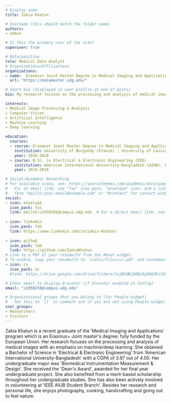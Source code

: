 ```yaml
---
# Display name
title: Zakia Khatun

# Username (this should match the folder name)
authors:
- admin 

# Is this the primary user of the site?
superuser: true

# Role/position
role: Medical Data Analyst 
# Organizations/Affiliations
organizations:
- name:  Erasmus+ Joint Master Degree in Medical Imaging and Applications
  url: "https://maiamaster.udg.edu/"

# Short bio (displayed in user profile at end of posts)
bio: My research focuses on the processing and analysis of medical images with an emphasis on deep learning.

interests:
- Medical Image Processing & Analysis
- Computer Vision
- Artificial Intelligence
- Machine Learning
- Deep learning

education:
  courses:
  - course: Erasmus+ Joint Master Degree in Medical Imaging and Applications (MAIA) program
    institution: University of Burgundy (France) ; University of Cassino (Italy) ; University of Girona (Spain)
    year: 2018-2020
  - course: B.Sc. in Electrical & Electronic Engineering (EEE)
    institution: American International University-Bangladesh (AIUB), Bangladesh
    year: 2014-2018

# Social/Academic Networking
# For available icons, see: https://sourcethemes.com/academic/docs/page-builder/#icons
#   For an email link, use "fas" icon pack, "envelope" icon, and a link in the
#   form "mailto:your-email@example.com" or "#contact" for contact widget.
social:
- icon: envelope
  icon_pack: fas
  link: mailto:u1958256@campus.udg.edu  # For a direct email link, use "mailto:u1958256@campus.udg.edu".
  
- icon: linkedin
  icon_pack: fab
  link: https://www.linkedin.com/in/zakia-khatun/
  
- icon: github
  icon_pack: fab
  link: https://github.com/ZakiaKhatun
# Link to a PDF of your resume/CV from the About widget.
# To enable, copy your resume/CV to `static/files/cv.pdf` and uncomment the lines below.
- icon: cv
  icon_pack: ai
  #link: https://drive.google.com/drive/folders/1ujBCHBjbRNiOyZHQ3Kzl6P4e0FcsmlIX?usp=sharing

# Enter email to display Gravatar (if Gravatar enabled in Config)
email: "u1958256@campus.udg.edu"

# Organizational groups that you belong to (for People widget)
#   Set this to `[]` or comment out if you are not using People widget.
user_groups:
- Researchers
- Visitors
---
```


Zakia Khatun is a recent graduate of the 'Medical Imaging and Applications' program which is an Erasmus+ Joint master's degree; fully funded by the European Union. Her research focuses on the processing and analysis of medical images with an emphasis on machine/deep learning. She obtained a Bachelor of Science in 'Electrical & Electronic Engineering' from 'American International University-Bangladesh' with a CGPA of 3.97 out of 4.00. Her undergraduate major was 'Biomedical Instrumentation Measurement & Design'. She received the 'Dean's Award', awarded for her final year undergraduate project. She also benefited from a merit-based scholarship throughout her undergraduate studies. She has also been actively involved in volunteering at 'IEEE AIUB Student Branch'. Besides her research and personal life, she enjoys photography, cooking, handcrafting and going out to feel nature.

